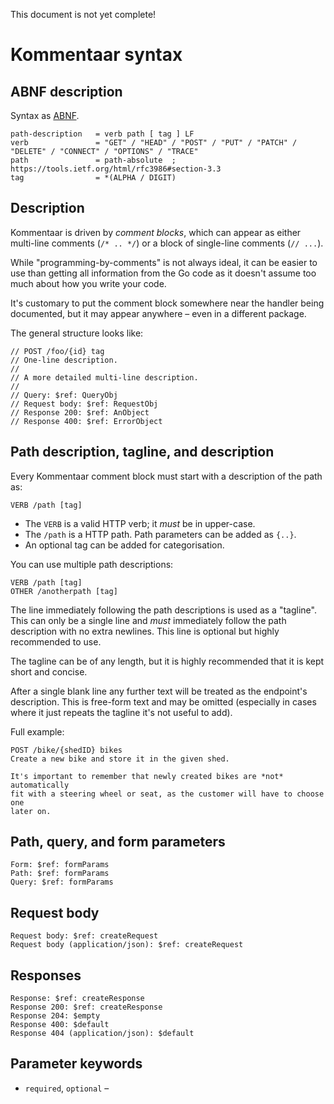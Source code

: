 This document is not yet complete!

Kommentaar syntax
=================

ABNF description
----------------

Syntax as [ABNF](https://tools.ietf.org/html/rfc5234).

	path-description   = verb path [ tag ] LF
	verb               = "GET" / "HEAD" / "POST" / "PUT" / "PATCH" / "DELETE" / "CONNECT" / "OPTIONS" / "TRACE"
	path               = path-absolute  ; https://tools.ietf.org/html/rfc3986#section-3.3
	tag                = *(ALPHA / DIGIT)

Description
-----------

Kommentaar is driven by *comment blocks*, which can appear as either multi-line
comments (`/* .. */`) or a block of single-line comments (`// ...`).

While "programming-by-comments" is not always ideal, it can be easier to use
than getting all information from the Go code as it doesn't assume too much
about how you write your code.

It's customary to put the comment block somewhere near the handler being
documented, but it may appear anywhere – even in a different package.

The general structure looks like:

	// POST /foo/{id} tag
	// One-line description.
	//
	// A more detailed multi-line description.
	//
	// Query: $ref: QueryObj
	// Request body: $ref: RequestObj
	// Response 200: $ref: AnObject
	// Response 400: $ref: ErrorObject

Path description, tagline, and description
------------------------------------------
Every Kommentaar comment block must start with a description of the path as:

	VERB /path [tag]

- The `VERB` is a valid HTTP verb; it *must* be in upper-case.
- The `/path` is a HTTP path. Path parameters can be added as `{..}`.
- An optional tag can be added for categorisation.

You can use multiple path descriptions:

	VERB /path [tag]
	OTHER /anotherpath [tag]

The line immediately following the path descriptions is used as a "tagline".
This can only be a single line and *must* immediately follow the path
description with no extra newlines. This line is optional but highly recommended
to use.

The tagline can be of any length, but it is highly recommended that it is kept
short and concise.

After a single blank line any further text will be treated as the endpoint's
description. This is free-form text and may be omitted (especially in cases
where it just repeats the tagline it's not useful to add).

Full example:

    POST /bike/{shedID} bikes
    Create a new bike and store it in the given shed.

	It's important to remember that newly created bikes are *not* automatically
	fit with a steering wheel or seat, as the customer will have to choose one
	later on.

Path, query, and form parameters
--------------------------------

    Form: $ref: formParams
    Path: $ref: formParams
    Query: $ref: formParams

Request body
------------

    Request body: $ref: createRequest
	Request body (application/json): $ref: createRequest

Responses
---------

	Response: $ref: createResponse
    Response 200: $ref: createResponse
    Response 204: $empty
    Response 400: $default
	Response 404 (application/json): $default

Parameter keywords
------------------

- `required`, `optional` –
